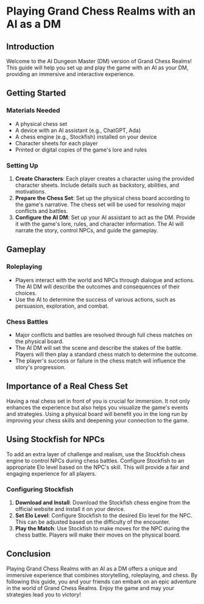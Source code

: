 # Playing Grand Chess Realms with an AI as a DM

## Introduction

Welcome to the AI Dungeon Master (DM) version of Grand Chess Realms! This guide will help you set up and play the game with an AI as your DM, providing an immersive and interactive experience.

## Getting Started

### Materials Needed
- A physical chess set
- A device with an AI assistant (e.g., ChatGPT, Ada)
- A chess engine (e.g., Stockfish) installed on your device
- Character sheets for each player
- Printed or digital copies of the game's lore and rules

### Setting Up
1. **Create Characters**: Each player creates a character using the provided character sheets. Include details such as backstory, abilities, and motivations.
2. **Prepare the Chess Set**: Set up the physical chess board according to the game's narrative. The chess set will be used for resolving major conflicts and battles.
3. **Configure the AI DM**: Set up your AI assistant to act as the DM. Provide it with the game's lore, rules, and character information. The AI will narrate the story, control NPCs, and guide the gameplay.

## Gameplay

### Roleplaying
- Players interact with the world and NPCs through dialogue and actions. The AI DM will describe the outcomes and consequences of their choices.
- Use the AI to determine the success of various actions, such as persuasion, exploration, and combat.

### Chess Battles
- Major conflicts and battles are resolved through full chess matches on the physical board.
- The AI DM will set the scene and describe the stakes of the battle. Players will then play a standard chess match to determine the outcome.
- The player's success or failure in the chess match will influence the story's progression.

## Importance of a Real Chess Set

Having a real chess set in front of you is crucial for immersion. It not only enhances the experience but also helps you visualize the game's events and strategies. Using a physical board will benefit you in the long run by improving your chess skills and deepening your connection to the game.

## Using Stockfish for NPCs

To add an extra layer of challenge and realism, use the Stockfish chess engine to control NPCs during chess battles. Configure Stockfish to an appropriate Elo level based on the NPC's skill. This will provide a fair and engaging experience for all players.

### Configuring Stockfish
1. **Download and Install**: Download the Stockfish chess engine from the official website and install it on your device.
2. **Set Elo Level**: Configure Stockfish to the desired Elo level for the NPC. This can be adjusted based on the difficulty of the encounter.
3. **Play the Match**: Use Stockfish to make moves for the NPC during the chess battle. Players will make their moves on the physical board.

## Conclusion

Playing Grand Chess Realms with an AI as a DM offers a unique and immersive experience that combines storytelling, roleplaying, and chess. By following this guide, you and your friends can embark on an epic adventure in the world of Grand Chess Realms. Enjoy the game and may your strategies lead you to victory!
